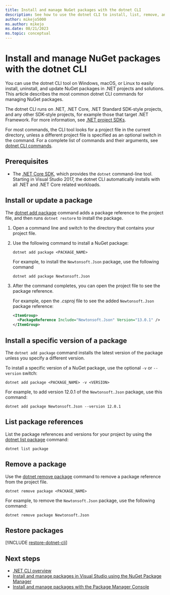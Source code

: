 ```yaml
---
title: Install and manage NuGet packages with the dotnet CLI
description: See how to use the dotnet CLI to install, list, remove, and update NuGet packages.
author: mikejo5000
ms.author: mikejo
ms.date: 08/21/2023
ms.topic: conceptual
---
```


# Install and manage NuGet packages with the dotnet CLI

You can use the dotnet CLI tool on Windows, macOS, or Linux to easily install, uninstall, and update NuGet packages in .NET projects and solutions. This article describes the most common dotnet CLI commands for managing NuGet packages.

The dotnet CLI runs on .NET, .NET Core, .NET Standard SDK-style projects, and any other SDK-style projects, for example those that target .NET Framework. For more information, see [.NET project SDKs](/dotnet/core/project-sdk/overview).

For most commands, the CLI tool looks for a project file in the current directory, unless a different project file is specified as an optional switch in the command. For a complete list of commands and their arguments, see [dotnet CLI commands](../reference/dotnet-commands.md).

## Prerequisites

- The [.NET Core SDK](https://www.microsoft.com/net/download/), which provides the `dotnet` command-line tool. Starting in Visual Studio 2017, the dotnet CLI automatically installs with all .NET and .NET Core related workloads.

## Install or update a package

The [dotnet add package](/dotnet/core/tools/dotnet-add-package) command adds a package reference to the project file, and then runs `dotnet restore` to install the package.

1. Open a command line and switch to the directory that contains your project file.

1. Use the following command to install a NuGet package:

    ```dotnetcli
    dotnet add package <PACKAGE_NAME>
    ```

    For example, to install the `Newtonsoft.Json` package, use the following command

    ```dotnetcli
    dotnet add package Newtonsoft.Json
    ```

1. After the command completes, you can open the project file to see the package reference.

   For example, open the *.csproj* file to see the added `Newtonsoft.Json` package reference:

    ```xml
    <ItemGroup>
      <PackageReference Include="Newtonsoft.Json" Version="13.0.1" />
    </ItemGroup>
    ```

## Install a specific version of a package

The `dotnet add package` command installs the latest version of the package unless you specify a different version.

To install a specific version of a NuGet package, use the optional `-v` or `--version` switch:

```dotnetcli
dotnet add package <PACKAGE_NAME> -v <VERSION>
```

For example, to add version 12.0.1 of the `Newtonsoft.Json` package, use this command:

```dotnetcli
dotnet add package Newtonsoft.Json --version 12.0.1
```

## List package references

List the package references and versions for your project by using the [dotnet list package](/dotnet/core/tools/dotnet-list-package) command:

```dotnetcli
dotnet list package
```

## Remove a package

Use the [dotnet remove package](/dotnet/core/tools/dotnet-remove-package) command to remove a package reference from the project file.

```dotnetcli
dotnet remove package <PACKAGE_NAME>
```

For example, to remove the `Newtonsoft.Json` package, use the following command:

```dotnetcli
dotnet remove package Newtonsoft.Json
```

## Restore packages

[!INCLUDE [restore-dotnet-cli](includes/restore-dotnet-cli.md)]

## Next steps

- [.NET CLI overview](/dotnet/core/tools)
- [Install and manage packages in Visual Studio using the NuGet Package Manager](install-use-packages-visual-studio.md)
- [Install and manage packages with the Package Manager Console](install-use-packages-powershell.md)
